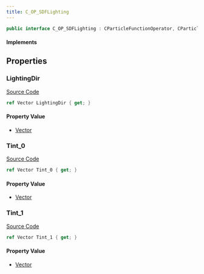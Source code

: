 ```yaml
---
title: C_OP_SDFLighting
---
```


```csharp
public interface C_OP_SDFLighting : CParticleFunctionOperator, CParticleFunction, ISchemaClass<CParticleFunction>, ISchemaClass<CParticleFunctionOperator>, ISchemaClass<C_OP_SDFLighting>, ISchemaField, ISchemaClass, INativeHandle
```

#### Implements

## Properties

### LightingDir

[Source Code](https://github.com/swiftly-solution/swiftlys2/blob/main/managed/src/SwiftlyS2.Generated/Schemas/Interfaces/C_OP_SDFLighting.cs#L17)

```csharp
ref Vector LightingDir { get; }
```

#### Property Value

- [Vector](/docs/api/shared/natives/vector)

### Tint_0

[Source Code](https://github.com/swiftly-solution/swiftlys2/blob/main/managed/src/SwiftlyS2.Generated/Schemas/Interfaces/C_OP_SDFLighting.cs#L19)

```csharp
ref Vector Tint_0 { get; }
```

#### Property Value

- [Vector](/docs/api/shared/natives/vector)

### Tint_1

[Source Code](https://github.com/swiftly-solution/swiftlys2/blob/main/managed/src/SwiftlyS2.Generated/Schemas/Interfaces/C_OP_SDFLighting.cs#L21)

```csharp
ref Vector Tint_1 { get; }
```

#### Property Value

- [Vector](/docs/api/shared/natives/vector)

